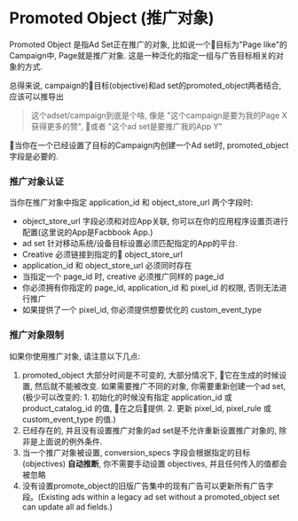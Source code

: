 # Promoted Object (推广对象)

Promoted Object 是指Ad Set正在推广的对象, 比如说一个目标为"Page like"的Campaign中, Page就是推广对象. 这是一种泛化的指定一组与广告目标相关的对象的方式.

总得来说, campaign的目标(objective)和ad set的promoted_object两者结合, 应该可以推导出

>这个adset/campaign到底是个啥, 像是 "这个campaign是要为我的Page X 获得更多的赞", 或者 "这个ad set是要推广我的App Y"

当你在一个已经设置了目标的Campaign内创建一个Ad set时, promoted_object字段是必要的.


### 推广对象认证
当你在推广对象中指定 application_id 和 object_store_url 两个字段时:

- object_store_url 字段必须和对应App关联, 你可以在你的应用程序设置页进行配置(这里说的App是Facbbook App.)
- ad set 针对移动系统/设备目标设置必须匹配指定的App的平台.
- Creative 必须链接到指定的 object_store_url
- application_id 和 object_store_url 必须同时存在
- 当指定一个 page_id 时, creative 必须推广同样的 page_id
- 你必须拥有你指定的 page_id, application_id 和 pixel_id 的权限, 否则无法进行推广
- 如果提供了一个 pixel_id, 你必须提供想要优化的 custom_event_type 

### 推广对象限制
如果你使用推广对象, 请注意以下几点:

1. promoted_object 大部分时间是不可变的, 大部分情况下, 它在生成的时候设置, 然后就不能被改变. 如果需要推广不同的对象, 你需要重新创建一个ad set, (极少可以改变的: 1. 初始化的时候没有指定 application_id 或 product_catalog_id 的值, 在之后提供. 2. 更新 pixel_id, pixel_rule 或 custom_event_type 的值.)
2. 已经存在的, 并且没有设置推广对象的ad set是不允许重新设置推广对象的, 除非是上面说的例外条件.
3. 当一个推广对象被设置, conversion_specs 字段会根据指定的目标(objectives) **自动推断**, 你不需要手动设置 objectives, 并且任何传入的值都会被忽略
4. 没有设置promote_object的旧版广告集中的现有广告可以更新所有广告字段。(Existing ads within a legacy ad set without a promoted_object set can update all ad fields.)




